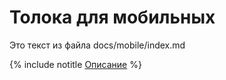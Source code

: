 # Толока для мобильных

Это текст из файла docs/mobile/index.md

{% include notitle [Описание](_includes/index.md) %}
